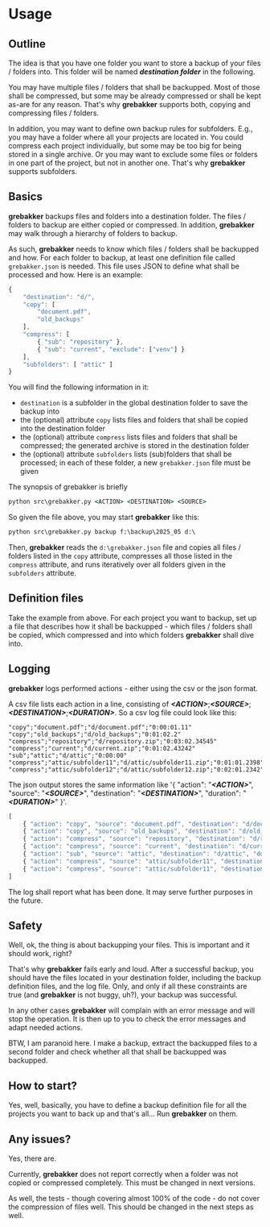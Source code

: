 # Usage

## Outline

The idea is that you have one folder you want to store a backup of your files / folders into. This folder will be named ___destination folder___ in the following.

You may have multiple files / folders that shall be backupped. Most of those shall be compressed, but some may be already compressed or shall be kept as-are for any reason. That's why __grebakker__ supports both, copying and compressing files / folders.

In addition, you may want to define own backup rules for subfolders. E.g., you may have a folder where all your projects are located in. You could compress each project individually, but some may be too big for being stored in a single archive. Or you may want to exclude some files or folders in one part of the project, but not in another one. That's why __grebakker__ supports subfolders. 


## Basics

__grebakker__ backups files and folders into a destination folder. The files / folders to backup are either copied or compressed. In addition, __grebakker__ may walk through a hierarchy of folders to backup.

As such, __grebakker__ needs to know which files / folders shall be backupped and how. For each folder to backup, at least one definition file called ```grebakker.json``` is needed. This file uses JSON to define what shall be processed and how. Here is an example:


```js
{
    "destination": "d/",
    "copy": [ 
        "document.pdf",
        "old_backups"
    ],
    "compress": [
        { "sub": "repository" },
        { "sub": "current", "exclude": ["venv"] }
    ],
    "subfolders": [ "attic" ]
}
```

You will find the following information in it:

* ```destination``` is a subfolder in the global destination folder to save the backup into
* the (optional) attribute ```copy``` lists files and folders that shall be copied into the destination folder
* the (optional) attribute ```compress``` lists files and folders that shall be compressed; the generated archive is stored in the destination folder
* the (optional) attribute ```subfolders``` lists (sub)folders that shall be processed; in each of these folder, a new ```grebakker.json``` file must be given

The synopsis of grebakker is briefly

```cmd
python src\grebakker.py <ACTION> <DESTINATION> <SOURCE>
```

So given the file above, you may start __grebakker__ like this:

```cmd
python src\grebakker.py backup f:\backup\2025_05 d:\
```


Then, __grebakker__ reads the ```d:\grebakker.json``` file and copies all files / folders listed in the ```copy``` attribute, compresses all those listed in the ```compress``` attribute, and runs iteratively over all folders given in the ```subfolders``` attribute.


## Definition files

Take the example from above. For each project you want to backup, set up a file that describes how it shall be backupped - which files / folders shall be copied, which compressed and into which folders __grebakker__ shall dive into.


## Logging

__grebakker__ logs performed actions - either using the csv or the json format.

A csv file lists each action in a line, consisting of ***&lt;ACTION&gt;***;***&lt;SOURCE&gt;***;***&lt;DESTINATION&gt;***;***&lt;DURATION&gt;***. So a csv log file could look like this:

```csv
"copy";"document.pdf";"d/document.pdf";"0:00:01.11"
"copy";"old_backups";"d/old_backups";"0:01:02.2"
"compress";"repository";"d/repository.zip";"0:03:02.34545"
"compress";"current";"d/current.zip";"0:01:02.43242"
"sub";"attic";"d/attic";"0:00:00"
"compress";"attic/subfolder11";"d/attic/subfolder11.zip";"0:01:01.2398"
"compress";"attic/subfolder12";"d/attic/subfolder12.zip";"0:02:01.2342"
```

The json output stores the same information like '{ "action": "***&lt;ACTION&gt;***", "source": "***&lt;SOURCE&gt;***", "destination": "***&lt;DESTINATION&gt;***", "duration": "***&lt;DURATION&gt;***" }'.

```js
[
    { "action": "copy", "source": "document.pdf", "destination": "d/document.pdf", "duration": "0:00:0111" },
    { "action": "copy", "source": "old_backups", "destination": "d/old_backups", "duration": "0:01:02.2" },
    { "action": "compress", "source": "repository", "destination": "d/repository.zip", "duration": "0:03:02.34545" },
    { "action": "compress", "source": "current", "destination": "d/current.zip", "duration": "0:01:02.43242" },
    { "action": "sub", "source": "attic", "destination": "d/attic", "duration": "0:00:00" },
    { "action": "compress", "source": "attic/subfolder11", "destination": "d/attic/subfolder11.zip", "duration": "0:01:01.2398" },
    { "action": "compress", "source": "attic/subfolder11", "destination": "d/attic/subfolder12.zip", "duration": "0:02:01.2342" }
]
```

The log shall report what has been done. It may serve further purposes in the future.


## Safety

Well, ok, the thing is about backupping your files. This is important and it should work, right?

That's why __grebakker__ fails early and loud. After a successful backup, you should have the files located in your destination folder, including the backup definition files, and the log file. Only, and only if all these constraints are true (and __grebakker__ is not buggy, uh?), your backup was successful.

In any other cases __grebakker__ will complain with an error message and will stop the operation. It is then up to you to check the error messages and adapt needed actions.

BTW, I am paranoid here. I make a backup, extract the backupped files to a second folder and check whether all that shall be backupped was backupped. 


## How to start?

Yes, well, basically, you have to define a backup definition file for all the projects you want to back up and that's all... Run __grebakker__ on them.


## Any issues?

Yes, there are.

Currently, __grebakker__ does not report correctly when a folder was not copied or compressed completely. This must be changed in next versions.

As well, the tests - though covering almost 100% of the code - do not cover the compression of files well. This should be changed in the next steps as well.


